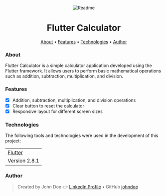 <p align="center">
    <img alt="Readme" title="Calculator Screenshot" src="/src/assets/images/calculator_screenshot.png" />
</p>

<h1 align="center">Flutter Calculator</h1>

<p align="center">
    <a href="#about">About</a> • 
    <a href="#features">Features</a> • 
    <a href="#technologies">Technologies</a> • 
    <a href="#author">Author</a> 
</p>

### About

Flutter Calculator is a simple calculator application developed using the Flutter framework. It allows users to perform basic mathematical operations such as addition, subtraction, multiplication, and division.

### Features

- [x] Addition, subtraction, multiplication, and division operations
- [x] Clear button to reset the calculator
- [x] Responsive layout for different screen sizes

### Technologies

The following tools and technologies were used in the development of this project:

<table>
    <tr>
        <td><a href="https://flutter.dev/">Flutter</a></td>
    </tr>
    <tr>
        <td>Version 2.8.1</td>
    </tr>
</table>

### Author

> Created by John Doe 👉 [LinkedIn Profile](https://www.linkedin.com/in/johndoe) • GitHub [johndoe](https://github.com/johndoe)
